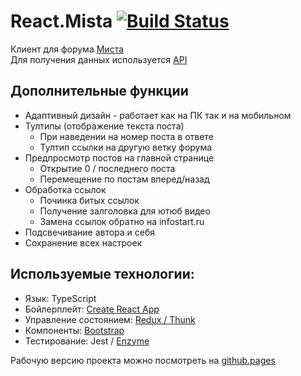 # React.Mista [![Build Status](https://api.travis-ci.org/a-sitnikov/react.mista.svg?branch=master)](https://travis-ci.org/a-sitnikov/react.mista)

Клиент для форума [Миста](https://forum.mista.ru)<br>
Для получения данных используется [API](https://wiki.mista.ru/doku.php?id=life:forum:ajax-api)<br>

## Дополнительные функции
* Адаптивный дизайн - работает как на ПК так и на мобильном
* Тултипы (отображение текста поста)
  * При наведении на номер поста в ответе
  * Тултип ссылки на другую ветку форума
* Предпросмотр постов на главной странице
  * Открытие 0 / последнего поста
  * Перемещение по постам вперед/назад
* Обработка ссылок
  * Починка битых ссылок
  * Получение залголовка для ютюб видео
  * Замена ссылок обратно на infostart.ru
* Подсвечивание автора и себя
* Сохранение всех настроек

## Используемые технологии:
* Язык: TypeScript
* Бойлерплейт:  [Create React App](https://github.com/facebookincubator/create-react-app)
* Управление состоянием: [Redux / Thunk](https://github.com/reduxjs/redux-thunk)
* Компоненты: [Bootstrap](https://react-bootstrap.github.io/)
* Тестирование: Jest / [Enzyme](https://airbnb.io/enzyme/)

Рабочую версию проекта можно посмотреть на [github.pages](https://a-sitnikov.github.io/react.mista/)